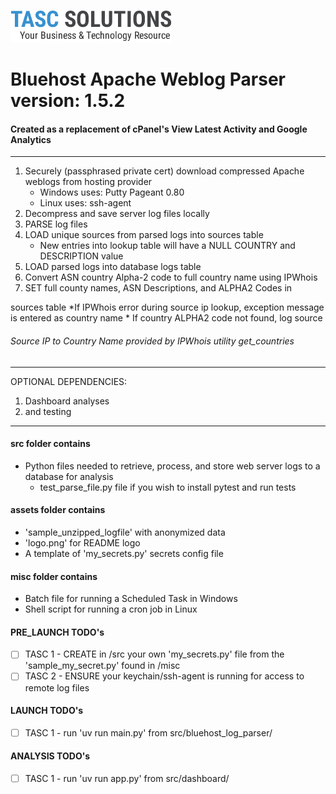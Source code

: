 ![TASCS LOGO](./assets/logo.png)

# Bluehost Apache Weblog Parser version: 1.5.2

#### Created as a replacement of cPanel's View Latest Activity and Google Analytics

---

1. Securely (passphrased private cert) download compressed Apache weblogs from hosting provider
    * Windows uses: Putty Pageant 0.80
    * Linux uses: ssh-agent
1. Decompress and save server log files locally
1. PARSE log files
1. LOAD unique sources from parsed logs into sources table
    * New entries into lookup table will have a NULL COUNTRY and DESCRIPTION value
1. LOAD parsed logs into database logs table
1. Convert ASN country Alpha-2 code to full country name using IPWhois
1. SET full county names, ASN Descriptions, and ALPHA2 Codes in

sources table
     *If IPWhois error during source ip lookup, exception message is entered as country name
     * If country ALPHA2 code not found, log source

###### Source IP to Country Name provided by IPWhois utility get_countries

---
OPTIONAL DEPENDENCIES:

1. Dashboard analyses
1. and testing

---

#### src folder contains

* Python files needed to retrieve, process, and store web server logs to a database for analysis
  * test_parse_file.py file if you wish to install pytest and run tests

#### assets folder contains

* 'sample_unzipped_logfile'  with anonymized data
* 'logo.png' for README logo
* A template of 'my_secrets.py' secrets config file

#### misc folder contains

* Batch file for running a Scheduled Task in Windows
* Shell script for running a cron job in Linux

#### PRE_LAUNCH TODO's

* [ ] TASC 1 - CREATE in /src your own 'my_secrets.py' file from the 'sample_my_secret.py' found in /misc
* [ ] TASC 2 - ENSURE your keychain/ssh-agent is running for access to remote log files

#### LAUNCH TODO's

* [ ] TASC 1 - run 'uv run main.py' from src/bluehost_log_parser/

#### ANALYSIS TODO's

* [ ] TASC 1 - run 'uv run app.py' from src/dashboard/
